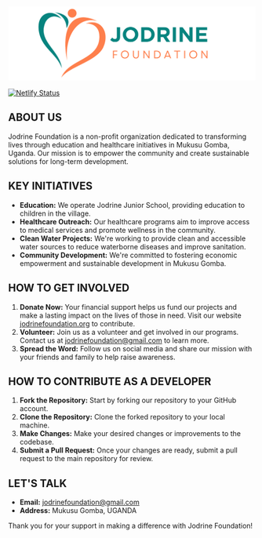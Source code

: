 ![Jodrine Foundation](assets/img/logo/jodrine-foundation-readme.png "Jodrine Foundation Logo")

[![Netlify Status](https://api.netlify.com/api/v1/badges/4018d8e4-d8b8-47e1-bc5d-d31655c8f74b/deploy-status)](https://app.netlify.com/sites/jodrine-foundation/deploys)

## ABOUT US

Jodrine Foundation is a non-profit organization dedicated to transforming lives through education and healthcare initiatives in Mukusu Gomba, Uganda. Our mission is to empower the community and create sustainable solutions for long-term development.

## KEY INITIATIVES

- **Education:** We operate Jodrine Junior School, providing education to children in the village.
- **Healthcare Outreach:** Our healthcare programs aim to improve access to medical services and promote wellness in the community.
- **Clean Water Projects:** We're working to provide clean and accessible water sources to reduce waterborne diseases and improve sanitation.
- **Community Development:** We're committed to fostering economic empowerment and sustainable development in Mukusu Gomba.

## HOW TO GET INVOLVED

1. **Donate Now:** Your financial support helps us fund our projects and make a lasting impact on the lives of those in need. Visit our website [jodrinefoundation.org](https://www.jodrinefoundation.org) to contribute.
2. **Volunteer:** Join us as a volunteer and get involved in our programs. Contact us at [jodrinefoundation@gmail.com](mailto:jodrinefoundation@gmail.com) to learn more.
3. **Spread the Word:** Follow us on social media and share our mission with your friends and family to help raise awareness.

## HOW TO CONTRIBUTE AS A DEVELOPER

1. **Fork the Repository:** Start by forking our repository to your GitHub account.
2. **Clone the Repository:** Clone the forked repository to your local machine.
3. **Make Changes:** Make your desired changes or improvements to the codebase.
4. **Submit a Pull Request:** Once your changes are ready, submit a pull request to the main repository for review.

## LET'S TALK

- **Email:** jodrinefoundation@gmail.com
- **Address:** Mukusu Gomba, UGANDA

Thank you for your support in making a difference with Jodrine Foundation!
